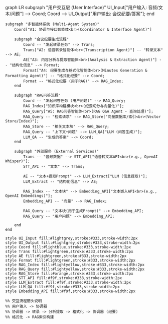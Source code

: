 graph LR
    subgraph "用户交互层 (User Interface)"
        UI_Input["用户输入: 音频/文本/问题"] --> Coord;
        Coord --> UI_Output["用户输出: 会议纪要/答案"];
    end

    subgraph "多智能体系统 (Multi-Agent System)"
        Coord["A1: 协调与接口智能体<br>(Coordinator & Interface Agent)"]

        subgraph "会议纪要生成流程"
            Coord -- "发起转录任务" --> Trans;
            Trans["A2: 语音转录智能体<br>(Transcription Agent)"] -- "转录文本" --> AE;
            AE["A3: 内容分析与提取智能体<br>(Analysis & Extraction Agent)"] -- "结构化信息" --> Format;
            Format["A4: 纪要生成与格式化智能体<br>(Minutes Generation & Formatting Agent)"] -- "格式化纪要" --> Coord;
            Format -- "格式化纪要 (用于RAG)" --> RAG_Index;
        end

        subgraph "RAG问答流程"
            Coord -- "发起问答任务 (用户问题)" --> RAG_Query;
            RAG_Index["知识库构建模块<br>(纪要切分与向量化)"];
            RAG_Query["A5: RAG问答智能体<br>(RAG Q&A Agent - 查询处理)"];
            RAG_Query -- "检索请求" --> RAG_Store["向量数据库/索引<br>(Vector Store/Index)"];
            RAG_Store -- "相关文本块" --> RAG_Query;
            RAG_Query -- "上下文+问题" --> LLM_QA["LLM (问答生成)"];
            LLM_QA -- "生成的答案" --> Coord;
        end

        subgraph "外部服务 (External Services)"
            Trans -- "音频数据" --> STT_API["语音转文本API<br>(e.g., OpenAI Whisper)"];
            STT_API -- "文本" --> Trans;

            AE -- "文本+提取Prompt" --> LLM_Extract["LLM (信息提取)"];
            LLM_Extract -- "结构化信息" --> AE;

            RAG_Index -- "文本块" --> Embedding_API["文本嵌入API<br>(e.g., OpenAI Embeddings)"];
            Embedding_API -- "向量" --> RAG_Index;

            RAG_Query -- "文本块(用于生成Prompt)" --> Embedding_API;
            RAG_Query -- "用户问题" --> Embedding_API;

        end
    end

    style UI_Input fill:#lightgrey,stroke:#333,stroke-width:2px
    style UI_Output fill:#lightgrey,stroke:#333,stroke-width:2px
    style Coord fill:#lightblue,stroke:#333,stroke-width:2px
    style Trans fill:#lightgreen,stroke:#333,stroke-width:2px
    style AE fill:#lightgreen,stroke:#333,stroke-width:2px
    style Format fill:#lightgreen,stroke:#333,stroke-width:2px
    style RAG_Index fill:#lightyellow,stroke:#333,stroke-width:2px
    style RAG_Query fill:#lightyellow,stroke:#333,stroke-width:2px
    style RAG_Store fill:#orange,stroke:#333,stroke-width:2px
    style STT_API fill:#f9f,stroke:#333,stroke-width:2px
    style LLM_Extract fill:#f9f,stroke:#333,stroke-width:2px
    style LLM_QA fill:#f9f,stroke:#333,stroke-width:2px
    style Embedding_API fill:#f9f,stroke:#333,stroke-width:2px

    %% 交互流程箭头说明
    %% 用户输入 -> 协调器
    %% 协调器 -> 转录 -> 分析提取 -> 格式化 -> 协调器 (纪要)
    %% 格式化 -> RAG索引构建